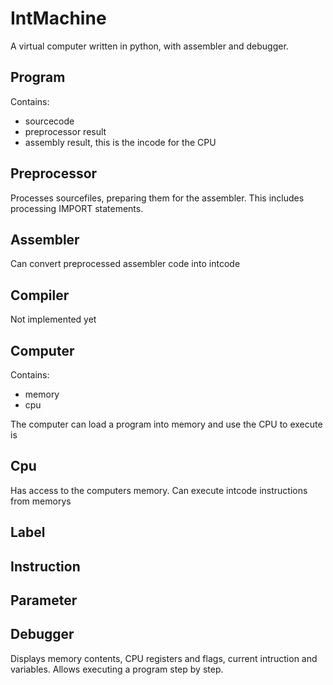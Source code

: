 # IntMachine

A virtual computer written in python, with assembler and debugger.

## Program

Contains:
- sourcecode
- preprocessor result
- assembly result, this is the incode for the CPU

## Preprocessor

Processes sourcefiles, preparing them for the assembler. This includes processing IMPORT statements.

## Assembler

Can convert preprocessed assembler code into intcode

## Compiler
Not implemented yet

## Computer

Contains:
- memory
- cpu

The computer can load a program into memory and use the CPU to execute is

## Cpu

Has access to the computers memory.
Can execute intcode instructions from memorys

## Label

## Instruction

## Parameter

## Debugger

Displays memory contents, CPU registers and flags, current intruction and variables. 
Allows executing a program step by step.
